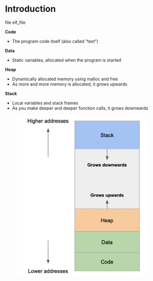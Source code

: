 # Introduction



file elf\_file

**Code**

* The program code itself (also called “text”)

**Data**

* Static variables, allocated when the program is started

**Heap**

* Dynamically allocated memory using malloc and free
* As more and more memory is allocated, it grows upwards

**Stack**

* Local variables and stack frames
* As you make deeper and deeper function calls, ti grows downwards

<figure><img src="../.gitbook/assets/image (6).png" alt=""><figcaption></figcaption></figure>
